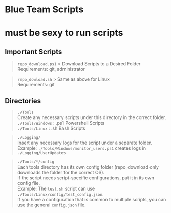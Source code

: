# Blue Team Scripts




 # must be sexy to run scripts
 
 
## Important Scripts
> `repo_download.ps1` > Download Scripts to a Desired Folder \
> Requirements: git, administrator

> `repo_dowload.sh` > Same as above for Linux \
> Requirements: git

## Directories
> `./Tools` \
> Create any necessary scripts under this directory in the correct folder. \
> `./Tools/Windows` : .ps1 Powershell Scripts \
> `./Tools/Linux` : .sh Bash Scripts

> `./Logging/` \
> Insert any necessary logs for the script under a separate folder. \
> Example: `./Tools/Windows/monitor_users.ps1` creates logs in `./Logging/UserUpdates`

> `./Tools/*/config` \
> Each tools directory has its own config folder (repo_download only downloads the folder for the correct OS). \
> If the script needs script-specific configurations, put it in its own config file. \
> Example: The `test.sh` script can use `./Tools/Linux/config/test_config.json`. \
> If you have a configuration that is common to multiple scripts, you can use the general `config.json` file.
